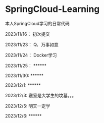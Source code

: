 # SpringCloud-Learning
本人SpringCloud学习的日常代码

2023/11/16： 初次提交

2023/11/23： Q，万事如意

2023/11/24： Docker学习

2023/11/25： ******

2023/11/30:  ******

2023/12/1:  ******

2023/12/3:  寝室是大学生的坟墓。。。

2023/12/5:  明天一定学

2023/12/6:  ******